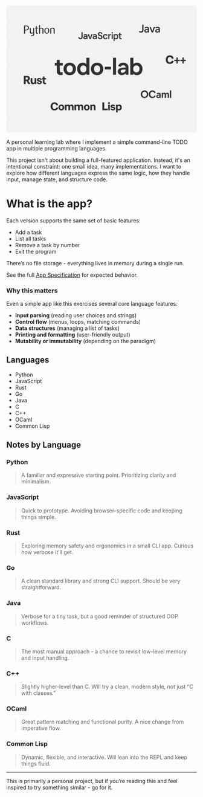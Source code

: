 ![banner](./banner.png)

A personal learning lab where I implement a simple command-line TODO app in multiple programming languages.

This project isn't about building a full-featured application. Instead, it's an intentional constraint: one small idea, many implementations. I want to explore how different languages express the same logic, how they handle input, manage state, and structure code.

# What is the app?

Each version supports the same set of basic features:

- Add a task
- List all tasks
- Remove a task by number
- Exit the program

There’s no file storage - everything lives in memory during a single run.

See the full [App Specification](./SPEC.md) for expected behavior.

### Why this matters

Even a simple app like this exercises several core language features:

- **Input parsing** (reading user choices and strings)
- **Control flow** (menus, loops, matching commands)
- **Data structures** (managing a list of tasks)
- **Printing and formatting** (user-friendly output)
- **Mutability or immutability** (depending on the paradigm)

## Languages

- Python
- JavaScript
- Rust
- Go
- Java
- C
- C++
- OCaml
- Common Lisp

## Notes by Language

### Python

> A familiar and expressive starting point. Prioritizing clarity and minimalism.

### JavaScript

> Quick to prototype. Avoiding browser-specific code and keeping things simple.

### Rust

> Exploring memory safety and ergonomics in a small CLI app. Curious how verbose it’ll get.

### Go

> A clean standard library and strong CLI support. Should be very straightforward.

### Java

> Verbose for a tiny task, but a good reminder of structured OOP workflows.

### C

> The most manual approach - a chance to revisit low-level memory and input handling.

### C++

> Slightly higher-level than C. Will try a clean, modern style, not just “C with classes.”

### OCaml

> Great pattern matching and functional purity. A nice change from imperative flow.

### Common Lisp

> Dynamic, flexible, and interactive. Will lean into the REPL and keep things fluid.

---

This is primarily a personal project, but if you’re reading this and feel inspired to try something similar - go for it.
